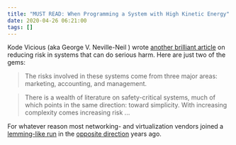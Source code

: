 ```yaml
---
title: "MUST READ: When Programming a System with High Kinetic Energy"
date: 2020-04-26 06:21:00
tags: []
---
```

Kode Vicious (aka George V. Neville-Neil ) wrote [another brilliant article](https://dl.acm.org/doi/fullHtml/10.1145/3387945.3394057) on reducing risk in systems that can do serious harm. Here are just two of the gems:

> The risks involved in these systems come from three major areas: marketing, accounting, and management.

> There is a wealth of literature on safety-critical systems, much of which points in the same direction: toward simplicity. With increasing complexity comes increasing risk ...

For whatever reason most networking- and virtualization vendors joined a [lemming-like run](https://blog.ipspace.net/2015/02/before-talking-about-vmotion-across.html) in the [opposite direction](https://blog.ipspace.net/2015/11/stretched-firewalls-across-layer-3-dci.html) years ago.
